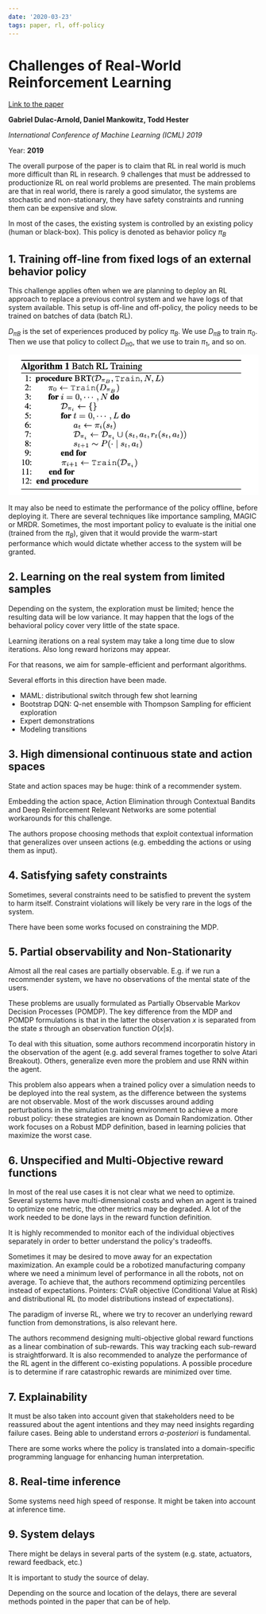 ```yaml
---
date: '2020-03-23'
tags: paper, rl, off-policy
---
```

# Challenges of Real-World Reinforcement Learning

[Link to the paper](https://arxiv.org/abs/1904.12901)

**Gabriel Dulac-Arnold, Daniel Mankowitz, Todd Hester**

*International Conference of Machine Learning (ICML) 2019*

Year: **2019**

The overall purpose of the paper is to claim that RL in real world is much more difficult than RL in research. 9 challenges that must be addressed to productionize RL on real world problems are presented. The main problems are that in real world, there is rarely a good simulator, the systems are stochastic and non-stationary, they have safety constraints and running them can be expensive and slow.

In most of the cases, the existing system is controlled by an existing policy (human or black-box). This policy is denoted as behavior policy $π_B$

## 1. Training off-line from fixed logs of an external behavior policy
This challenge applies often when we are planning to deploy an RL approach to replace a previous control system and we have logs of that system available. This setup is off-line and off-policy, the policy needs to be trained on batches of data (batch RL).

$D_{\pi B}$  is the set of experiences produced by policy $\pi_B$. We use $D_{\pi B}$ to train $\pi_0$. Then we use that policy to collect $D_{\pi 0}$, that we use to train $\pi_1$, and so on.

![](assets/dulacarnold2019/batchrl.png)

It may also be need to estimate the performance of the policy offline, before deploying it. There are several techniques like importance sampling, MAGIC or MRDR. Sometimes, the most important policy to evaluate is the initial one (trained from the $\pi_B$), given that it would provide the warm-start performance which would dictate whether access to the system will be granted.

## 2. Learning on the real system from limited samples
Depending on the system, the exploration must be limited; hence the resulting data will be low variance. It may happen that the logs of the behavioral policy cover very little of the state space.

Learning iterations on a real system may take a long time due to slow iterations. Also long reward horizons may appear.

For that reasons, we aim for sample-efficient and performant algorithms.

Several efforts in this direction have been made.
- MAML: distributional switch through few shot learning
- Bootstrap DQN: Q-net ensemble with Thompson Sampling for efficient exploration
- Expert demonstrations
- Modeling transitions

## 3. High dimensional continuous state and action spaces
State and action spaces may be huge: think of a recommender system.

Embedding the action space, Action Elimination through Contextual Bandits and Deep Reinforcement Relevant Networks are some potential workarounds for this challenge.

The authors propose choosing methods that exploit contextual information that generalizes over unseen actions (e.g. embedding the actions or using them as input).

## 4. Satisfying safety constraints
Sometimes, several constraints need to be satisfied to prevent the system to harm itself. Constraint violations will likely be very rare in the logs of the system.

There have been some works focused on constraining the MDP.

## 5. Partial observability and Non-Stationarity
Almost all the real cases are partially observable. E.g. if we run a recommender system, we have no observations of the mental state of the users.

These problems are usually formulated as Partially Observable Markov Decision Processes (POMDP). The key difference from the MDP and POMDP formulations is that in the latter the observation $x$ is separated from the state $s$ through an observation function $O(x|s)$.

To deal with this situation, some authors recommend incorporatin history in the observation of the agent (e.g. add several frames together to solve Atari Breakout). Others, generalize even more the problem and use RNN within the agent.

This problem also appears when a trained policy over a simulation needs to be deployed into the real system, as the difference between the systems are not observable. Most of the work discusses around adding perturbations in the simulation training environment to achieve a more robust policy: these strategies are known as Domain Randomization. Other work focuses on a Robust MDP definition, based in learning policies that maximize the worst case.

## 6. Unspecified and Multi-Objective reward functions
In most of the real use cases it is not clear what we need to optimize. Several systems have multi-dimensional costs and when an agent is trained to optimize one metric, the other metrics may be degraded. A lot of the work needed to be done lays in the reward function definition.

It is highly recommended to monitor each of the individual objectives separately in order to better understand the policy's tradeoffs.

Sometimes it may be desired to move away for an expectation maximization. An example could be a robotized manufacturing company where we need a minimum level of performance in all the robots, not on average. To achieve that, the authors recommend optimizing percentiles instead of expectations. Pointers: CVaR objective (Conditional Value at Risk) and distributional RL (to model distributions instead of expectations).

The paradigm of inverse RL, where we try to recover an underlying reward function from demonstrations, is also relevant here.

The authors recommend designing multi-objective global reward functions as a linear combination of sub-rewards. This way tracking each sub-reward is straightforward. It is also recommended to analyze the performance of the RL agent in the different co-existing populations. A possible procedure is to determine if rare catastrophic rewards are minimized over time.

## 7. Explainability
It must be also taken into account given that stakeholders need to be reassured about the agent intentions and they may need insights regarding failure cases. Being able to understand errors *a-posteriori* is fundamental.

There are some works where the policy is translated into a domain-specific programming language for enhancing human interpretation.

## 8. Real-time inference
Some systems need high speed of response. It might be taken into account at inference time.

## 9. System delays
There might be delays in several parts of the system (e.g. state, actuators, reward feedback, etc.)

It is important to study the source of delay.

Depending on the source and location of the delays, there are several methods pointed in the paper that can be of help.